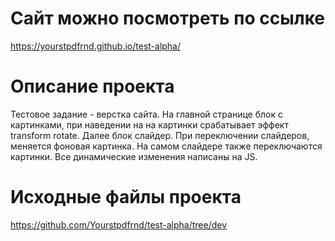 # Сайт можно посмотреть по ссылке 
https://yourstpdfrnd.github.io/test-alpha/


# Описание проекта
Тестовое задание - верстка сайта.
На главной странице блок с картинками, при наведении на на картинки срабатывает эффект transform rotate. 
Далее блок слайдер.
При переключении слайдеров, меняется фоновая картинка. На самом слайдере также переключаются картинки. 
Все динамические изменения написаны на JS.

# Исходные файлы проекта 
https://github.com/Yourstpdfrnd/test-alpha/tree/dev
